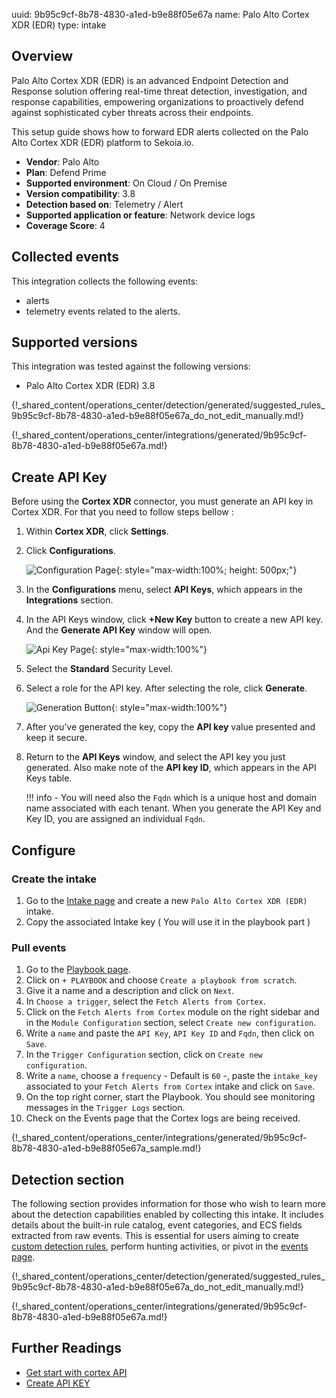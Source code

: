 uuid: 9b95c9cf-8b78-4830-a1ed-b9e88f05e67a
name: Palo Alto Cortex XDR (EDR)
type: intake


## Overview

Palo Alto Cortex XDR (EDR) is an advanced Endpoint Detection and Response solution offering real-time threat detection, investigation, and response capabilities, empowering organizations to proactively defend against sophisticated cyber threats across their endpoints.

This setup guide shows how to forward EDR alerts collected on the Palo Alto Cortex XDR (EDR) platform to Sekoia.io.

- **Vendor**: Palo Alto
- **Plan**: Defend Prime
- **Supported environment**: On Cloud / On Premise
- **Version compatibility**: 3.8
- **Detection based on**: Telemetry / Alert
- **Supported application or feature**: Network device logs
- **Coverage Score**: 4

## Collected events

This integration collects the following events:

- alerts
- telemetry events related to the alerts.

## Supported versions

This integration was tested against the following versions:

- Palo Alto Cortex XDR (EDR) 3.8

{!_shared_content/operations_center/detection/generated/suggested_rules_9b95c9cf-8b78-4830-a1ed-b9e88f05e67a_do_not_edit_manually.md!}

{!_shared_content/operations_center/integrations/generated/9b95c9cf-8b78-4830-a1ed-b9e88f05e67a.md!}



## Create API Key

Before using the **Cortex XDR** connector, you must generate an API key in Cortex XDR. For that you need to follow steps bellow :

1. Within **Cortex XDR**, click **Settings**.
2. Click **Configurations**.

    ![Configuration Page](/assets/operation_center/integration_catalog/cloud_and_saas/paloalto_cortex_edr/configuration.png){: style="max-width:100%; height: 500px;"}

3. In the **Configurations** menu, select **API Keys**, which appears in the **Integrations** section.
4. In the API Keys window, click **+New Key** button to create a new API key. And the **Generate API Key** window will open.

    ![Api Key Page](/assets/operation_center/integration_catalog/cloud_and_saas/paloalto_cortex_edr/api_key.png){: style="max-width:100%"}

5. Select the **Standard** Security Level.
6. Select a role for the API key. After selecting the role, click **Generate**.

    ![Generation Button](/assets/operation_center/integration_catalog/cloud_and_saas/paloalto_cortex_edr/generate.png){: style="max-width:100%"}

7. After you’ve generated the key, copy the **API key** value presented and keep it secure.
8. Return to the **API Keys** window, and select the API key you just generated. Also make note of the **API key ID**, which appears in the API Keys table.

    !!! info
        - You will need also the `Fqdn` which is a unique host and domain name associated with each tenant. When you generate the API Key and Key ID, you are assigned an individual `Fqdn`.


## Configure

### Create the intake

1. Go to the [Intake page](https://app.sekoia.io/operations/intakes) and create a new `Palo Alto Cortex XDR (EDR)` intake.
2. Copy the associated Intake key ( You will use it in the playbook part )

### Pull events

1. Go to the [Playbook page](https://app.sekoia.io/operations/playbooks).
2. Click on `+ PLAYBOOK` and choose `Create a playbook from scratch`.
3. Give it a name and a description and click on `Next`.
4. In `Choose a trigger`, select the `Fetch Alerts from Cortex`.
5. Click on the `Fetch Alerts from Cortex` module on the right sidebar and in the `Module Configuration` section, select `Create new configuration`.
6. Write a `name` and paste the `API Key`, `API Key ID` and `Fqdn`, then click on `Save`.
7. In the `Trigger Configuration` section, click on `Create new configuration`.
8. Write a `name`, choose a `frequency` - Default is `60` -, paste the `intake_key` associated to your `Fetch Alerts from Cortex` intake and click on `Save`.
9. On the top right corner, start the Playbook. You should see monitoring messages in the `Trigger Logs` section.
10. Check on the Events page that the Cortex logs are being received.

{!_shared_content/operations_center/integrations/generated/9b95c9cf-8b78-4830-a1ed-b9e88f05e67a_sample.md!}

## Detection section

The following section provides information for those who wish to learn more about the detection capabilities enabled by collecting this intake. It includes details about the built-in rule catalog, event categories, and ECS fields extracted from raw events. This is essential for users aiming to create [custom detection rules](/docs/xdr/features/detect/sigma.md), perform hunting activities, or pivot in the [events page](/docs/xdr/features/investigate/events.md).

{!_shared_content/operations_center/detection/generated/suggested_rules_9b95c9cf-8b78-4830-a1ed-b9e88f05e67a_do_not_edit_manually.md!}

{!_shared_content/operations_center/integrations/generated/9b95c9cf-8b78-4830-a1ed-b9e88f05e67a.md!}

## Further Readings
- [Get start with cortex API](https://docs-cortex.paloaltonetworks.com/r/Cortex-XDR/Cortex-XDR-API-Reference/Get-Started-with-APIs)
- [Create API KEY](https://docs-cortex.paloaltonetworks.com/r/Cortex-XPANSE/1.0/Cortex-Xpanse-User-Guide/Generate-an-API-Key-in-Cortex-XDR)
